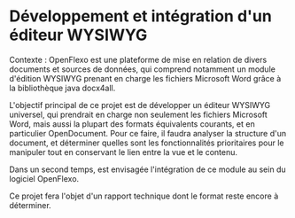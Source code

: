 # Développement et intégration d'un éditeur WYSIWYG 

Contexte : OpenFlexo est une plateforme de mise en relation de divers documents et sources de données, qui comprend notamment un module d'édition WYSIWYG prenant en charge les fichiers Microsoft Word grâce à la bibliothèque java docx4all.

L'objectif principal de ce projet est de développer un éditeur WYSIWYG universel, qui prendrait en charge non seulement les fichiers Microsoft Word, mais aussi la plupart des formats équivalents courants, et en particulier OpenDocument.
Pour ce faire, il faudra analyser la structure d'un document, et déterminer quelles sont les fonctionnalités prioritaires pour le manipuler tout en conservant le lien entre la vue et le contenu.

Dans un second temps, est envisagée l'intégration de ce module au sein du logiciel OpenFlexo.

Ce projet fera l'objet d'un rapport technique dont le format reste encore à déterminer.